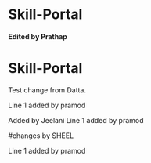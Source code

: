 # Skill-Portal

#### Edited by Prathap


# Skill-Portal
Test change from Datta.

Line 1 added by pramod

Added by Jeelani
Line 1 added by pramod

#changes by SHEEL



Line 1 added by pramod

